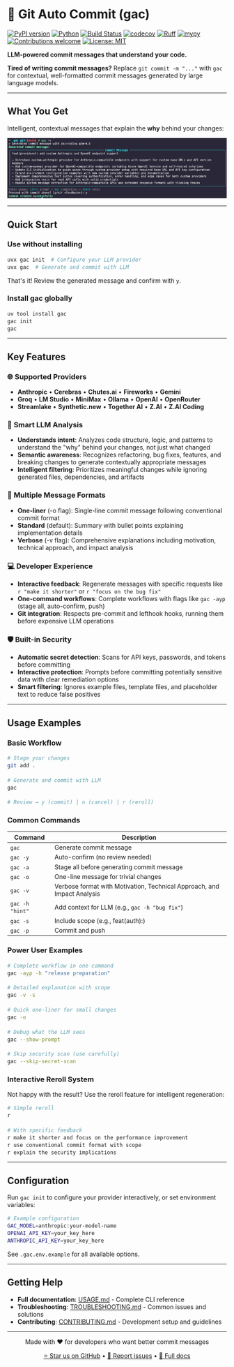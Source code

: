 <!-- markdownlint-disable MD013 -->

# 🚀 Git Auto Commit (gac)

[![PyPI version](https://img.shields.io/pypi/v/gac.svg)](https://pypi.org/project/gac/)
[![Python](https://img.shields.io/badge/python-3.10%20|%203.11%20|%203.12%20|%203.13%20|%203.14-blue.svg)](https://www.python.org/downloads/)
[![Build Status](https://github.com/cellwebb/gac/actions/workflows/ci.yml/badge.svg)](https://github.com/cellwebb/gac/actions)
[![codecov](https://codecov.io/gh/cellwebb/gac/branch/main/graph/badge.svg)](https://app.codecov.io/gh/cellwebb/gac)
[![Ruff](https://img.shields.io/endpoint?url=https://raw.githubusercontent.com/astral-sh/ruff/main/assets/badge/v2.json)](https://github.com/astral-sh/ruff)
[![mypy](https://img.shields.io/badge/mypy-checked-blue.svg)](https://mypy-lang.org/)
[![Contributions welcome](https://img.shields.io/badge/contributions-welcome-brightgreen.svg)](docs/CONTRIBUTING.md)
[![License: MIT](https://img.shields.io/badge/License-MIT-yellow.svg)](LICENSE)

**LLM-powered commit messages that understand your code.**

**Tired of writing commit messages?** Replace `git commit -m "..."` with `gac` for contextual, well-formatted commit messages generated by large language models.

---

## What You Get

Intelligent, contextual messages that explain the **why** behind your changes:

![GAC generating a contextual commit message](assets/gac-simple-usage.png)

---

## Quick Start

### Use without installing

```bash
uvx gac init  # Configure your LLM provider
uvx gac  # Generate and commit with LLM
```

That's it! Review the generated message and confirm with `y`.

### Install gac globally

```bash
uv tool install gac
gac init
gac
```

---

## Key Features

### 🌐 **Supported Providers**

- **Anthropic** • **Cerebras** • **Chutes.ai** • **Fireworks** • **Gemini**
- **Groq** • **LM Studio** • **MiniMax** • **Ollama** • **OpenAI** • **OpenRouter**
- **Streamlake** • **Synthetic.new** • **Together AI** • **Z.AI** • **Z.AI Coding**

### 🧠 **Smart LLM Analysis**

- **Understands intent**: Analyzes code structure, logic, and patterns to understand the "why" behind your changes, not just what changed
- **Semantic awareness**: Recognizes refactoring, bug fixes, features, and breaking changes to generate contextually appropriate messages
- **Intelligent filtering**: Prioritizes meaningful changes while ignoring generated files, dependencies, and artifacts

### 📝 **Multiple Message Formats**

- **One-liner** (-o flag): Single-line commit message following conventional commit format
- **Standard** (default): Summary with bullet points explaining implementation details
- **Verbose** (-v flag): Comprehensive explanations including motivation, technical approach, and impact analysis

### 💻 **Developer Experience**

- **Interactive feedback**: Regenerate messages with specific requests like `r "make it shorter"` or `r "focus on the bug fix"`
- **One-command workflows**: Complete workflows with flags like `gac -ayp` (stage all, auto-confirm, push)
- **Git integration**: Respects pre-commit and lefthook hooks, running them before expensive LLM operations

### 🛡️ **Built-in Security**

- **Automatic secret detection**: Scans for API keys, passwords, and tokens before committing
- **Interactive protection**: Prompts before committing potentially sensitive data with clear remediation options
- **Smart filtering**: Ignores example files, template files, and placeholder text to reduce false positives

---

## Usage Examples

### Basic Workflow

```bash
# Stage your changes
git add .

# Generate and commit with LLM
gac

# Review → y (commit) | n (cancel) | r (reroll)
```

### Common Commands

| Command         | Description                                                             |
| --------------- | ----------------------------------------------------------------------- |
| `gac`           | Generate commit message                                                 |
| `gac -y`        | Auto-confirm (no review needed)                                         |
| `gac -a`        | Stage all before generating commit message                              |
| `gac -o`        | One-line message for trivial changes                                    |
| `gac -v`        | Verbose format with Motivation, Technical Approach, and Impact Analysis |
| `gac -h "hint"` | Add context for LLM (e.g., `gac -h "bug fix"`)                          |
| `gac -s`        | Include scope (e.g., feat(auth):)                                       |
| `gac -p`        | Commit and push                                                         |

### Power User Examples

```bash
# Complete workflow in one command
gac -ayp -h "release preparation"

# Detailed explanation with scope
gac -v -s

# Quick one-liner for small changes
gac -o

# Debug what the LLM sees
gac --show-prompt

# Skip security scan (use carefully)
gac --skip-secret-scan
```

### Interactive Reroll System

Not happy with the result? Use the reroll feature for intelligent regeneration:

```bash
# Simple reroll
r

# With specific feedback
r make it shorter and focus on the performance improvement
r use conventional commit format with scope
r explain the security implications
```

---

## Configuration

Run `gac init` to configure your provider interactively, or set environment variables:

```bash
# Example configuration
GAC_MODEL=anthropic:your-model-name
OPENAI_API_KEY=your_key_here
ANTHROPIC_API_KEY=your_key_here
```

See `.gac.env.example` for all available options.

---

## Getting Help

- **Full documentation**: [USAGE.md](USAGE.md) - Complete CLI reference
- **Troubleshooting**: [TROUBLESHOOTING.md](docs/TROUBLESHOOTING.md) - Common issues and solutions
- **Contributing**: [CONTRIBUTING.md](docs/CONTRIBUTING.md) - Development setup and guidelines

---

<!-- markdownlint-disable MD033 MD036 -->

<div align="center">

Made with ❤️ for developers who want better commit messages

[⭐ Star us on GitHub](https://github.com/cellwebb/gac) • [🐛 Report issues](https://github.com/cellwebb/gac/issues) • [📖 Full docs](USAGE.md)

</div>

<!-- markdownlint-enable MD033 MD036 -->
